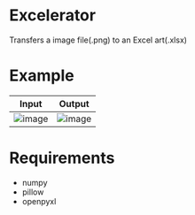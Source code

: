# Excelerator
Transfers a image file(.png) to an Excel art(.xlsx)

# Example
| Input            |  Output |
:-------------------------:|:-------------------------:
![image](https://user-images.githubusercontent.com/48399106/128843011-e127d8c6-6ccf-46c5-a5ef-aac0f424daa8.png) | ![image](https://user-images.githubusercontent.com/48399106/128843088-552b536a-2dc5-48c2-ac4d-ef6c474f2a6d.png)



# Requirements
* numpy
* pillow
* openpyxl
